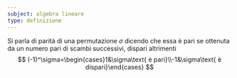 ```yaml
---
subject: algebra lineare
type: definizione
---
```

Si parla di parità di una permutazione $\sigma$ dicendo che essa è pari se ottenuta da un numero pari di scambi successivi, dispari altrimenti
$$
(-1)^\sigma=\begin{cases}1&\sigma\text{ è pari}\\-1&\sigma\text{ è dispari}\end{cases}
$$